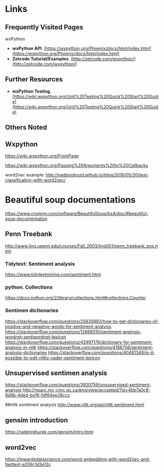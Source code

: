 # Links

## Frequently Visited Pages

wxPython
* __wxPython API__. [https://wxpython.org/Phoenix/docs/html/index.html](https://wxpython.org/Phoenix/docs/html/index.html)
* __Zetcode Tutorial/Examples.__ [http://zetcode.com/wxpython/](http://zetcode.com/wxpython/)


## Further Resources

* __wxPython Testing.__ [https://wiki.wxpython.org/Unit%20Testing%20Quick%20Start%20Guide](https://wiki.wxpython.org/Unit%20Testing%20Quick%20Start%20Guide)




## Others Noted

## Wxpython

https://wiki.wxpython.org/FrontPage

https://wiki.wxpython.org/Passing%20Arguments%20to%20Callbacks


word2vec example: http://nadbordrozd.github.io/blog/2016/05/20/text-classification-with-word2vec/

# Beautiful soup documentations
https://www.crummy.com/software/BeautifulSoup/bs4/doc/#beautiful-soup-documentation


## Penn Treebank
http://www.ling.upenn.edu/courses/Fall_2003/ling001/penn_treebank_pos.html


### Tidytext: Sentiment analysis
https://www.tidytextmining.com/sentiment.html

### python. Collections
https://docs.python.org/2/library/collections.html#collections.Counter


### Sentimen dictionaries
https://stackoverflow.com/questions/25835893/how-to-get-dictionaries-of-positive-and-negative-words-for-sentiment-analysis
https://stackoverflow.com/questions/12869310/sentiment-analysis-wordnet-sentiwordnet-lexicon
https://stackoverflow.com/questions/42997176/dictionary-for-sentiment-analysis-in-nltk
https://stackoverflow.com/questions/4188706/sentiment-analysis-dictionaries
https://stackoverflow.com/questions/40481348/is-it-possible-to-edit-nltks-vader-sentiment-lexicon

## Unsupervised sentimen analysis
https://stackoverflow.com/questions/3920759/unsupervised-sentiment-analysis
http://nparc.nrc-cnrc.gc.ca/eng/view/accepted/?id=4bb7a0c8-9d9b-4ded-bcf6-fdf64ee28ccc


##ntlk sentiment analysis
http://www.nltk.org/api/nltk.sentiment.html


## gensim introduction
https://radimrehurek.com/gensim/intro.html

## word2vec
https://towardsdatascience.com/word-embedding-with-word2vec-and-fasttext-a209c1d3e12c
